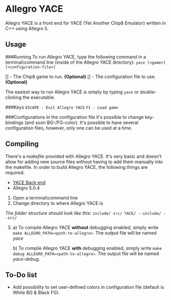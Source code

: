 Allegro YACE
============
Allegro YACE is a front end for YACE (Yet Another Chip8 Emulator) written in C++ using Allegro 5.

Usage
-----
###Running
To run Allegro YACE, type the following command in a terminal\\command line (inside of the Allegro YACE directory):
`yace [<game>] [<configuration-file>]`

\[<game>\] - The Chip8 game to run. **(Optional)**
\[<configuration-file>\] - The configuration file to use. **(Optional)**

The easiest way to run Allegro YACE is simply by typing `yace` or double-clicking the executable.

###Keys
`ESCAPE - Exit Allegro YACE`
`F1 - Load game`

###Configurations
In the configuration file it's possible to change key-bindings (and soon BG-/FG-color). It's possible to have several configuration files, however, only one can be used at a time.

Compiling
---------
There's a *makefile* provided with Allegro YACE. It's very basic and doesn't allow for adding new source files without having to add them manually into the makefile. In order to build Allegro YACE, the following things are required:

+ [YACE Back end](https://github.com/Johoel/YACE)
+ Allegro 5.0.4

1. Open a terminal\\command line
2. Change directory to where Allegro YACE is

*The folder structure should look like this:*
    `include/
    src/
    YACE/
    --include/
    --src/`

3.  a\) To compile Allegro YACE **without** debugging enabled, simply write `make ALLEGRO_PATH=<path-to-allegro>`. The output file will be named *yace*

    b\) To compile Allegro YACE **with** debugging enabled, simply write `make debug ALLEGRO_PATH=<path-to-allegro>`. The output file will be named *yace-debug*.

To-Do list
----------
+ Add possibility to set user-defined colors in configuration file (default is White BG & Black FG).
